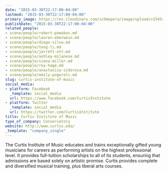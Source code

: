 ```yaml
---
date: "2015-03-30T22:17:00-04:00"
lastmod: "2015-03-30T22:17:00-04:00"
primary_image: https://res.cloudinary.com/schmopera/image/upload/v1545409169/media/webhook-uploads/1427767984399/CurtisInstituteLogo.jpg.jpg
publishDate: "2015-03-30T22:17:00-04:00"
related_people:
- scene/people/robert-pomakov.md
- scene/people/lauren-eberwein.md
- scene/people/diego-silva.md
- scene/people/teng-li.md
- scene/people/jarrett-ott.md
- scene/people/ashley-milanese.md
- scene/people/siena-miller.md
- scene/people/roy-hage.md
- scene/people/anastasiia-sidorova.md
- scene/people/emily-pogorelc.md
slug: curtis-institute-of-music
social_media:
- platform: Facebook
  _template: social_media
  url: https://www.facebook.com/CurtisInstitute
- platform: Twitter
  _template: social_media
  url: https://twitter.com/CurtisInstitute
title: Curtis Institute of Music
type_of_company: Conservatory
website: http://www.curtis.edu/
_template: "company_single"
---
```


<p>
	The Curtis Institute of Music educates and trains exceptionally gifted young musicians for careers as performing artists on the highest professional level. It provides full-tuition scholarships to all of its students, ensuring that admissions are based solely on artistic promise. Curtis provides complete and diversified musical training, plus liberal arts courses.
</p>
